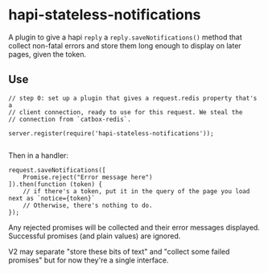 hapi-stateless-notifications
============================

A plugin to give a hapi `reply` a `reply.saveNotifications()` method that collect non-fatal errors and store them long enough to display on later pages, given the token.

Use
-----

```
// step 0: set up a plugin that gives a request.redis property that's a
// client connection, ready to use for this request. We steal the
// connection from `catbox-redis`.

server.register(require('hapi-stateless-notifications'));


```

Then in a handler:

```
request.saveNotifications([
    Promise.reject("Error message here")
]).then(function (token) {
    // if there's a token, put it in the query of the page you load next as `notice={token}`
    // Otherwise, there's nothing to do.
});
```

Any rejected promises will be collected and their error messages displayed.
Successful promises (and plain values) are ignored.

V2 may separate "store these bits of text" and "collect some failed promises"
but for now they're a single interface.

